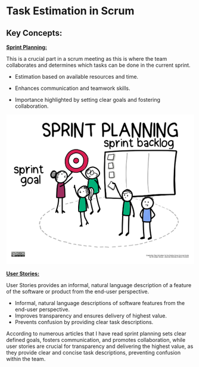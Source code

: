 # Task Estimation in Scrum

## Key Concepts:
**<u>Sprint Planning:</u>**

This is a crucial part in a scrum meeting as this is where the team collaborates and determines which tasks can be done in the current sprint.

 - Estimation based on available resources and time.

 - Enhances communication and teamwork skills.

- Importance highlighted by setting clear goals and fostering collaboration.

![SprintPlanning](Sprint_Planning_0.png)

**<u>User Stories:</u>**

User Stories provides an informal, natural language description of a feature of the software or product from the end-user perspective.

- Informal, natural language descriptions of software features from the end-user perspective.
- Improves transparency and ensures delivery of highest value.
- Prevents confusion by providing clear task descriptions.

According to numerous articles that I have read sprint planning sets clear defined goals, fosters communication, and promotes collaboration, while user stories are crucial for transparency and delivering the highest value, as they provide clear and concise task descriptions, preventing confusion within the team.
